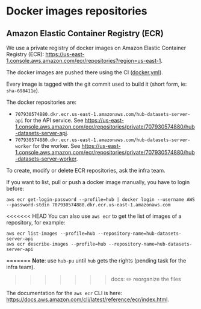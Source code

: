 # Docker images repositories

## Amazon Elastic Container Registry (ECR)

We use a private registry of docker images on Amazon Elastic Container Registry (ECR): https://us-east-1.console.aws.amazon.com/ecr/repositories?region=us-east-1.

The docker images are pushed there using the CI ([docker.yml](../.github/workflows/docker.yml)).

Every image is tagged with the git commit used to build it (short form, ie: `sha-698411e`).

The docker repositories are:

- `707930574880.dkr.ecr.us-east-1.amazonaws.com/hub-datasets-server-api` for the API service. See https://us-east-1.console.aws.amazon.com/ecr/repositories/private/707930574880/hub-datasets-server-api.
- `707930574880.dkr.ecr.us-east-1.amazonaws.com/hub-datasets-server-worker` for the worker. See https://us-east-1.console.aws.amazon.com/ecr/repositories/private/707930574880/hub-datasets-server-worker.

To create, modify or delete ECR repositories, ask the infra team.

If you want to list, pull or push a docker image manually, you have to login before:

```
aws ecr get-login-password --profile=hub | docker login --username AWS --password-stdin 707930574880.dkr.ecr.us-east-1.amazonaws.com
```

<<<<<<< HEAD
You can also use `aws ecr` to get the list of images of a repository, for example:

```
aws ecr list-images --profile=hub --repository-name=hub-datasets-server-api
aws ecr describe-images --profile=hub --repository-name=hub-datasets-server-api
```
=======
**Note**: use `hub-pu` until `hub` gets the rights (pending task for the infra team).
>>>>>>> docs: ✏️ reorganize the files

The documentation for the `aws ecr` CLI is here: https://docs.aws.amazon.com/cli/latest/reference/ecr/index.html.
